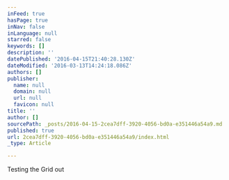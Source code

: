 ```yaml
---
inFeed: true
hasPage: true
inNav: false
inLanguage: null
starred: false
keywords: []
description: ''
datePublished: '2016-04-15T21:40:28.130Z'
dateModified: '2016-03-13T14:24:18.086Z'
authors: []
publisher:
  name: null
  domain: null
  url: null
  favicon: null
title: ''
author: []
sourcePath: _posts/2016-04-15-2cea7dff-3920-4056-bd0a-e351446a54a9.md
published: true
url: 2cea7dff-3920-4056-bd0a-e351446a54a9/index.html
_type: Article

---
```

Testing the Grid out